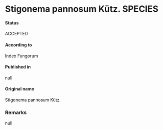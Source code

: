 Stigonema pannosum Kütz. SPECIES
=======

#### Status
ACCEPTED

#### According to
Index Fungorum

#### Published in
null

#### Original name
Stigonema pannosum Kütz.

### Remarks
null